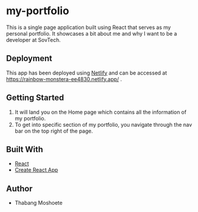# my-portfolio
This is a single page application built using React that serves as my personal portfolio. It showcases a bit about me and why I want to be a developer at SovTech.

## Deployment
This app has been deployed using [Netlify](https://netlify.com) and can be accessed at https://rainbow-monstera-ee4830.netlify.app/ .
## Getting Started
1. It will land you on the Home page which contains all the information of my portfolio.
2. To get into specific section of my portfolio, you navigate through the nav bar on the top right of the page.

## Built With
- [React](https://reactjs.org)
- [Create React App](https://create-react-app.dev) 

## Author
- Thabang Moshoete
